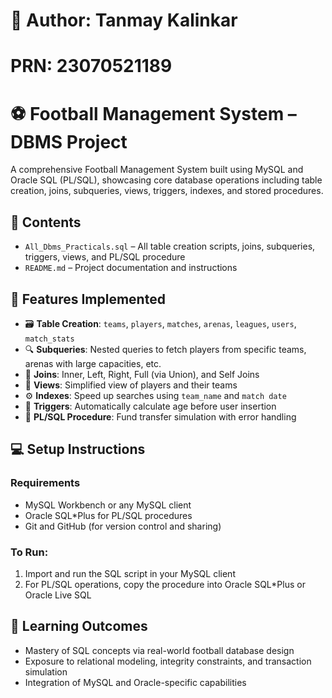 # 👤 Author: Tanmay Kalinkar
# PRN: 23070521189

# ⚽ Football Management System – DBMS Project

A comprehensive Football Management System built using MySQL and Oracle SQL (PL/SQL), showcasing core database operations including table creation, joins, subqueries, views, triggers, indexes, and stored procedures.

## 📁 Contents

- `All_Dbms_Practicals.sql` – All table creation scripts, joins, subqueries, triggers, views, and PL/SQL procedure
- `README.md` – Project documentation and instructions

## 📌 Features Implemented

- 🗃️ **Table Creation**: `teams`, `players`, `matches`, `arenas`, `leagues`, `users`, `match_stats`
- 🔍 **Subqueries**: Nested queries to fetch players from specific teams, arenas with large capacities, etc.
- 🔗 **Joins**: Inner, Left, Right, Full (via Union), and Self Joins
- 👀 **Views**: Simplified view of players and their teams
- ⚙️ **Indexes**: Speed up searches using `team_name` and `match date`
- 🔁 **Triggers**: Automatically calculate age before user insertion
- 💾 **PL/SQL Procedure**: Fund transfer simulation with error handling

## 💻 Setup Instructions

### Requirements

- MySQL Workbench or any MySQL client
- Oracle SQL*Plus for PL/SQL procedures
- Git and GitHub (for version control and sharing)

### To Run:

1. Import and run the SQL script in your MySQL client
2. For PL/SQL operations, copy the procedure into Oracle SQL*Plus or Oracle Live SQL

## 🧠 Learning Outcomes

- Mastery of SQL concepts via real-world football database design
- Exposure to relational modeling, integrity constraints, and transaction simulation
- Integration of MySQL and Oracle-specific capabilities
